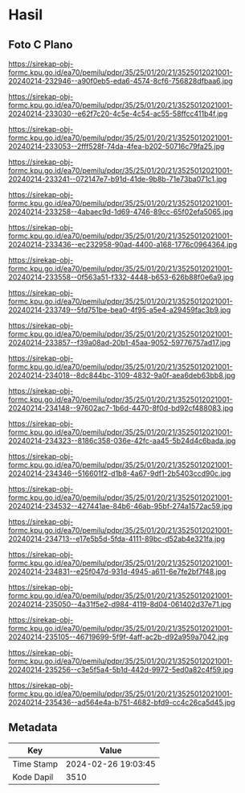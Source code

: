 # Hasil

## Foto C Plano

https://sirekap-obj-formc.kpu.go.id/ea70/pemilu/pdpr/35/25/01/20/21/3525012021001-20240214-232946--a90f0eb5-eda6-4574-8cf6-756828dfbaa6.jpg

https://sirekap-obj-formc.kpu.go.id/ea70/pemilu/pdpr/35/25/01/20/21/3525012021001-20240214-233030--e62f7c20-4c5e-4c54-ac55-58ffcc411b4f.jpg

https://sirekap-obj-formc.kpu.go.id/ea70/pemilu/pdpr/35/25/01/20/21/3525012021001-20240214-233053--2fff528f-74da-4fea-b202-50716c79fa25.jpg

https://sirekap-obj-formc.kpu.go.id/ea70/pemilu/pdpr/35/25/01/20/21/3525012021001-20240214-233241--072147e7-b91d-41de-9b8b-71e73ba071c1.jpg

https://sirekap-obj-formc.kpu.go.id/ea70/pemilu/pdpr/35/25/01/20/21/3525012021001-20240214-233258--4abaec9d-1d69-4746-89cc-65f02efa5065.jpg

https://sirekap-obj-formc.kpu.go.id/ea70/pemilu/pdpr/35/25/01/20/21/3525012021001-20240214-233436--ec232958-90ad-4400-a168-1776c0964364.jpg

https://sirekap-obj-formc.kpu.go.id/ea70/pemilu/pdpr/35/25/01/20/21/3525012021001-20240214-233558--0f563a51-f332-4448-b653-626b88f0e6a9.jpg

https://sirekap-obj-formc.kpu.go.id/ea70/pemilu/pdpr/35/25/01/20/21/3525012021001-20240214-233749--5fd751be-bea0-4f95-a5e4-a29459fac3b9.jpg

https://sirekap-obj-formc.kpu.go.id/ea70/pemilu/pdpr/35/25/01/20/21/3525012021001-20240214-233857--f39a08ad-20b1-45aa-9052-59776757ad17.jpg

https://sirekap-obj-formc.kpu.go.id/ea70/pemilu/pdpr/35/25/01/20/21/3525012021001-20240214-234018--8dc844bc-3109-4832-9a0f-aea6deb63bb8.jpg

https://sirekap-obj-formc.kpu.go.id/ea70/pemilu/pdpr/35/25/01/20/21/3525012021001-20240214-234148--97602ac7-1b6d-4470-8f0d-bd92cf488083.jpg

https://sirekap-obj-formc.kpu.go.id/ea70/pemilu/pdpr/35/25/01/20/21/3525012021001-20240214-234323--8186c358-036e-42fc-aa45-5b24d4c6bada.jpg

https://sirekap-obj-formc.kpu.go.id/ea70/pemilu/pdpr/35/25/01/20/21/3525012021001-20240214-234346--516601f2-d1b8-4a67-9df1-2b5403ccd90c.jpg

https://sirekap-obj-formc.kpu.go.id/ea70/pemilu/pdpr/35/25/01/20/21/3525012021001-20240214-234532--427441ae-84b6-46ab-95bf-274a1572ac59.jpg

https://sirekap-obj-formc.kpu.go.id/ea70/pemilu/pdpr/35/25/01/20/21/3525012021001-20240214-234713--e17e5b5d-5fda-4111-89bc-d52ab4e321fa.jpg

https://sirekap-obj-formc.kpu.go.id/ea70/pemilu/pdpr/35/25/01/20/21/3525012021001-20240214-234831--e25f047d-931d-4945-a611-6e7fe2bf7f48.jpg

https://sirekap-obj-formc.kpu.go.id/ea70/pemilu/pdpr/35/25/01/20/21/3525012021001-20240214-235050--4a31f5e2-d984-4119-8d04-061402d37e71.jpg

https://sirekap-obj-formc.kpu.go.id/ea70/pemilu/pdpr/35/25/01/20/21/3525012021001-20240214-235105--46719699-5f9f-4aff-ac2b-d92a959a7042.jpg

https://sirekap-obj-formc.kpu.go.id/ea70/pemilu/pdpr/35/25/01/20/21/3525012021001-20240214-235256--c3e5f5a4-5b1d-442d-9972-5ed0a82c4f59.jpg

https://sirekap-obj-formc.kpu.go.id/ea70/pemilu/pdpr/35/25/01/20/21/3525012021001-20240214-235436--ad564e4a-b751-4682-bfd9-cc4c26ca5d45.jpg


## Metadata

| Key        | Value               |
| ---------- | ------------------- |
| Time Stamp | 2024-02-26 19:03:45 |
| Kode Dapil | 3510                |



